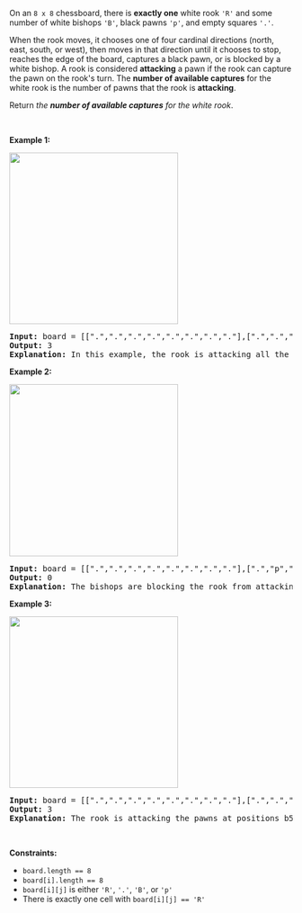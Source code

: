 On an `` 8 x 8 `` chessboard, there is __exactly one__ white rook `` 'R' `` and some number of white bishops `` 'B' ``, black pawns `` 'p' ``, and empty squares `` '.' ``.

When the rook moves, it chooses one of four cardinal directions (north, east, south, or west), then moves in that direction until it chooses to stop, reaches the edge of the board, captures a black pawn, or is blocked by a white bishop. A rook is considered __attacking__ a pawn if the rook can capture the pawn on the rook's turn. The __number of available captures__ for the white rook is the number of pawns that the rook is __attacking__.

Return _the __number of available captures__ for the white rook_.

&nbsp;

__Example 1:__

<img alt="" src="https://assets.leetcode.com/uploads/2019/02/20/1253_example_1_improved.PNG" style="width: 300px; height: 305px;"/>

<pre>
<strong>Input:</strong> board = [[".",".",".",".",".",".",".","."],[".",".",".","p",".",".",".","."],[".",".",".","R",".",".",".","p"],[".",".",".",".",".",".",".","."],[".",".",".",".",".",".",".","."],[".",".",".","p",".",".",".","."],[".",".",".",".",".",".",".","."],[".",".",".",".",".",".",".","."]]
<strong>Output:</strong> 3
<strong>Explanation:</strong> In this example, the rook is attacking all the pawns.
</pre>

__Example 2:__

<img alt="" src="https://assets.leetcode.com/uploads/2019/02/19/1253_example_2_improved.PNG" style="width: 300px; height: 306px;"/>

<pre>
<strong>Input:</strong> board = [[".",".",".",".",".",".",".","."],[".","p","p","p","p","p",".","."],[".","p","p","B","p","p",".","."],[".","p","B","R","B","p",".","."],[".","p","p","B","p","p",".","."],[".","p","p","p","p","p",".","."],[".",".",".",".",".",".",".","."],[".",".",".",".",".",".",".","."]]
<strong>Output:</strong> 0
<strong>Explanation:</strong> The bishops are blocking the rook from attacking any of the pawns.
</pre>

__Example 3:__

<img alt="" src="https://assets.leetcode.com/uploads/2019/02/20/1253_example_3_improved.PNG" style="width: 300px; height: 305px;"/>

<pre>
<strong>Input:</strong> board = [[".",".",".",".",".",".",".","."],[".",".",".","p",".",".",".","."],[".",".",".","p",".",".",".","."],["p","p",".","R",".","p","B","."],[".",".",".",".",".",".",".","."],[".",".",".","B",".",".",".","."],[".",".",".","p",".",".",".","."],[".",".",".",".",".",".",".","."]]
<strong>Output:</strong> 3
<strong>Explanation:</strong> The rook is attacking the pawns at positions b5, d6, and f5.
</pre>

&nbsp;

__Constraints:__

*   `` board.length == 8 ``
*   `` board[i].length == 8 ``
*   `` board[i][j] `` is either `` 'R' ``, `` '.' ``, `` 'B' ``, or `` 'p' ``
*   There is exactly one cell with `` board[i][j] == 'R' ``